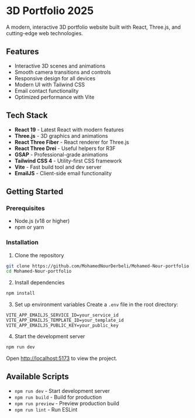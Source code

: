 # 3D Portfolio 2025

A modern, interactive 3D portfolio website built with React, Three.js, and cutting-edge web technologies.

## Features

- Interactive 3D scenes and animations
- Smooth camera transitions and controls
- Responsive design for all devices
- Modern UI with Tailwind CSS
- Email contact functionality
- Optimized performance with Vite

## Tech Stack

- **React 19** - Latest React with modern features
- **Three.js** - 3D graphics and animations
- **React Three Fiber** - React renderer for Three.js
- **React Three Drei** - Useful helpers for R3F
- **GSAP** - Professional-grade animations
- **Tailwind CSS 4** - Utility-first CSS framework
- **Vite** - Fast build tool and dev server
- **EmailJS** - Client-side email functionality

## Getting Started

### Prerequisites

- Node.js (v18 or higher)
- npm or yarn

### Installation

1. Clone the repository

```bash
git clone https://github.com/MohamedNourDerbeli/Mohamed-Nour-portfolio
cd Mohamed-Nour-portfolio
```

2. Install dependencies

```bash
npm install
```

3. Set up environment variables
   Create a `.env` file in the root directory:

```env
VITE_APP_EMAILJS_SERVICE_ID=your_service_id
VITE_APP_EMAILJS_TEMPLATE_ID=your_template_id
VITE_APP_EMAILJS_PUBLIC_KEY=your_public_key
```

4. Start the development server

```bash
npm run dev
```

Open [http://localhost:5173](http://localhost:5173) to view the project.

## Available Scripts

- `npm run dev` - Start development server
- `npm run build` - Build for production
- `npm run preview` - Preview production build
- `npm run lint` - Run ESLint

